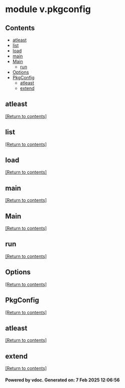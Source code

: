 # module v.pkgconfig


## Contents
- [atleast](#atleast)
- [list](#list)
- [load](#load)
- [main](#main)
- [Main](#Main)
  - [run](#run)
- [Options](#Options)
- [PkgConfig](#PkgConfig)
  - [atleast](#atleast)
  - [extend](#extend)

## atleast
[[Return to contents]](#Contents)

## list
[[Return to contents]](#Contents)

## load
[[Return to contents]](#Contents)

## main
[[Return to contents]](#Contents)

## Main
[[Return to contents]](#Contents)

## run
[[Return to contents]](#Contents)

## Options
[[Return to contents]](#Contents)

## PkgConfig
[[Return to contents]](#Contents)

## atleast
[[Return to contents]](#Contents)

## extend
[[Return to contents]](#Contents)

#### Powered by vdoc. Generated on: 7 Feb 2025 12:06:56
